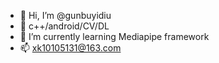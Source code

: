 - 👋 Hi, I’m @gunbuyidiu
- 👀 c++/android/CV/DL
- 🌱 I’m currently learning Mediapipe framework
- 📫 xk10105131@163.com

<!---
gunbuyidiu/gunbuyidiu is a ✨ special ✨ repository because its `README.md` (this file) appears on your GitHub profile.
You can click the Preview link to take a look at your changes.
--->
